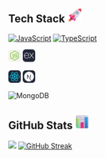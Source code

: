 ## Tech Stack <img src="assets/images/Rocket.png" width="30">
[![JavaScript](https://img.shields.io/badge/--F7DF1E?logo=javascript&logoColor=000)](https://www.javascript.com/)
[![TypeScript](https://img.shields.io/badge/--3178C6?logo=typescript&logoColor=ffffff)](https://www.typescriptlang.org/)

<a href="https://nodejs.org/"><img src="assets/icons/NodeJS.svg" width="25"></a>
<a href="https://expressjs.com/"><img src="assets/icons/ExpressJS.svg" width="25"></a>

<a href="https://reactjs.org/"><img src="assets/icons/React.svg" width="25"></a>
<a href="https://nextjs.org/"><img src="assets/icons/NextJS.svg" width="25"></a>

![MongoDB](https://img.shields.io/badge/MongoDB-%234ea94b.svg?style=plastic&logo=mongodb&logoColor=white) 

## GitHub Stats <img src="assets/images/Bar Chart.png" width="30">
![](https://github-readme-stats.vercel.app/api/top-langs/?username=gamzesirin&theme=dark&hide_border=true&include_all_commits=false&count_private=false&layout=compact)
<a href="https://git.io/streak-stats"><img src="https://streak-stats.demolab.com?user=gamzesirin&theme=dark&hide_border=true&border_radius=2&locale=tr&date_format=j%20M%5B%20Y%5D&card_width=500" alt="GitHub Streak" /></a>

